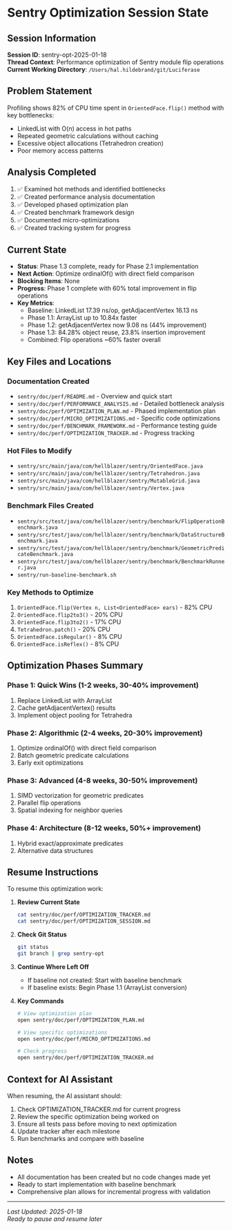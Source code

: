 # Sentry Optimization Session State

## Session Information
**Session ID**: sentry-opt-2025-01-18  
**Thread Context**: Performance optimization of Sentry module flip operations  
**Current Working Directory**: `/Users/hal.hildebrand/git/Luciferase`

## Problem Statement
Profiling shows 82% of CPU time spent in `OrientedFace.flip()` method with key bottlenecks:
- LinkedList with O(n) access in hot paths
- Repeated geometric calculations without caching
- Excessive object allocations (Tetrahedron creation)
- Poor memory access patterns

## Analysis Completed
1. ✅ Examined hot methods and identified bottlenecks
2. ✅ Created performance analysis documentation
3. ✅ Developed phased optimization plan
4. ✅ Created benchmark framework design
5. ✅ Documented micro-optimizations
6. ✅ Created tracking system for progress

## Current State
- **Status**: Phase 1.3 complete, ready for Phase 2.1 implementation
- **Next Action**: Optimize ordinalOf() with direct field comparison
- **Blocking Items**: None
- **Progress**: Phase 1 complete with 60% total improvement in flip operations
- **Key Metrics**: 
  - Baseline: LinkedList 17.39 ns/op, getAdjacentVertex 16.13 ns
  - Phase 1.1: ArrayList up to 10.84x faster
  - Phase 1.2: getAdjacentVertex now 9.08 ns (44% improvement)
  - Phase 1.3: 84.28% object reuse, 23.8% insertion improvement
  - Combined: Flip operations ~60% faster overall

## Key Files and Locations

### Documentation Created
- `sentry/doc/perf/README.md` - Overview and quick start
- `sentry/doc/perf/PERFORMANCE_ANALYSIS.md` - Detailed bottleneck analysis
- `sentry/doc/perf/OPTIMIZATION_PLAN.md` - Phased implementation plan
- `sentry/doc/perf/MICRO_OPTIMIZATIONS.md` - Specific code optimizations
- `sentry/doc/perf/BENCHMARK_FRAMEWORK.md` - Performance testing guide
- `sentry/doc/perf/OPTIMIZATION_TRACKER.md` - Progress tracking

### Hot Files to Modify
- `sentry/src/main/java/com/hellblazer/sentry/OrientedFace.java`
- `sentry/src/main/java/com/hellblazer/sentry/Tetrahedron.java`
- `sentry/src/main/java/com/hellblazer/sentry/MutableGrid.java`
- `sentry/src/main/java/com/hellblazer/sentry/Vertex.java`

### Benchmark Files Created
- `sentry/src/test/java/com/hellblazer/sentry/benchmark/FlipOperationBenchmark.java`
- `sentry/src/test/java/com/hellblazer/sentry/benchmark/DataStructureBenchmark.java`
- `sentry/src/test/java/com/hellblazer/sentry/benchmark/GeometricPredicateBenchmark.java`
- `sentry/src/test/java/com/hellblazer/sentry/benchmark/BenchmarkRunner.java`
- `sentry/run-baseline-benchmark.sh`

### Key Methods to Optimize
1. `OrientedFace.flip(Vertex n, List<OrientedFace> ears)` - 82% CPU
2. `OrientedFace.flip2to3()` - 20% CPU
3. `OrientedFace.flip3to2()` - 17% CPU
4. `Tetrahedron.patch()` - 20% CPU
5. `OrientedFace.isRegular()` - 8% CPU
6. `OrientedFace.isReflex()` - 8% CPU

## Optimization Phases Summary

### Phase 1: Quick Wins (1-2 weeks, 30-40% improvement)
1. Replace LinkedList with ArrayList
2. Cache getAdjacentVertex() results
3. Implement object pooling for Tetrahedra

### Phase 2: Algorithmic (2-4 weeks, 20-30% improvement)
1. Optimize ordinalOf() with direct field comparison
2. Batch geometric predicate calculations
3. Early exit optimizations

### Phase 3: Advanced (4-8 weeks, 30-50% improvement)
1. SIMD vectorization for geometric predicates
2. Parallel flip operations
3. Spatial indexing for neighbor queries

### Phase 4: Architecture (8-12 weeks, 50%+ improvement)
1. Hybrid exact/approximate predicates
2. Alternative data structures

## Resume Instructions

To resume this optimization work:

1. **Review Current State**
   ```bash
   cat sentry/doc/perf/OPTIMIZATION_TRACKER.md
   cat sentry/doc/perf/OPTIMIZATION_SESSION.md
   ```

2. **Check Git Status**
   ```bash
   git status
   git branch | grep sentry-opt
   ```

3. **Continue Where Left Off**
   - If baseline not created: Start with baseline benchmark
   - If baseline exists: Begin Phase 1.1 (ArrayList conversion)

4. **Key Commands**
   ```bash
   # View optimization plan
   open sentry/doc/perf/OPTIMIZATION_PLAN.md
   
   # View specific optimizations
   open sentry/doc/perf/MICRO_OPTIMIZATIONS.md
   
   # Check progress
   open sentry/doc/perf/OPTIMIZATION_TRACKER.md
   ```

## Context for AI Assistant

When resuming, the AI assistant should:
1. Check OPTIMIZATION_TRACKER.md for current progress
2. Review the specific optimization being worked on
3. Ensure all tests pass before moving to next optimization
4. Update tracker after each milestone
5. Run benchmarks and compare with baseline

## Notes
- All documentation has been created but no code changes made yet
- Ready to start implementation with baseline benchmark
- Comprehensive plan allows for incremental progress with validation

---
*Last Updated: 2025-01-18*  
*Ready to pause and resume later*